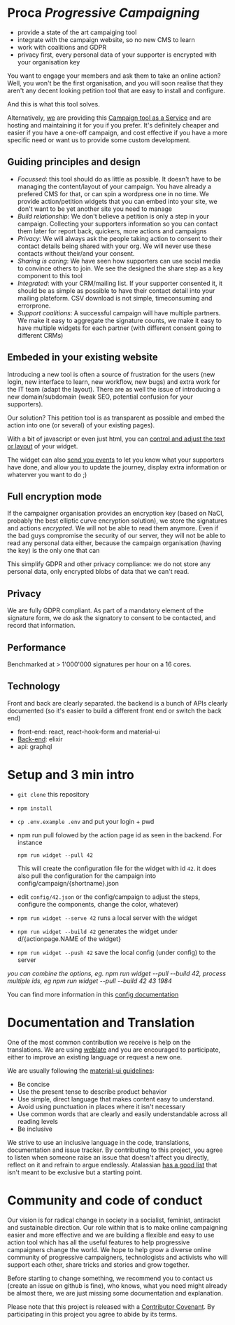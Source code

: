 # Proca _Progressive Campaigning_

- provide a state of the art campaiging tool
- integrate with the campaign website, so no new CMS to learn
- work with coalitions and GDPR
- privacy first, every personal data of your supporter is encrypted with your organisation key

You want to engage your members and ask them to take an online action? Well, you won't be the first organisation, and you will soon realise that they aren't any decent looking petition tool that are easy to install and configure.

And this is what this tool solves.

Alternatively, [we](https://fixthestatusquo.org) are providing this [Campaign tool as a Service](https://proca.app) and are hosting and maintaining it for you if you prefer. It's definitely cheaper and easier if you have a one-off campaign, and cost effective if you have a more specific need or want us to provide some custom development.

## Guiding principles and design

- _Focussed_: this tool should do as little as possible. It doesn't have to be managing the content/layout of your campaign. You have already a prefered CMS for that, or can spin a wordpress one in no time. We provide action/petition widgets that you can embed into your site, we don't want to be yet another site you need to manage
- _Build relationship_: We don't believe a petition is only a step in your campaign. Collecting your supporters information so you can contact them later for report back, quickers, more actions and campaigns
- _Privacy_: We will always ask the people taking action to consent to their contact details being shared with your org. We will never use these contacts without their/and your consent.
- _Sharing is caring_: We have seen how supporters can use social media to convince others to join. We see the designed the share step as a key component to this tool
- _Integrated_: with your CRM/mailing list. If your supporter consented it, it should be as simple as possible to have their contact detail into your mailing plateform. CSV download is not simple, timeconsuming and errorprone.
- _Support coalitions_: A successful campaign will have multiple partners. We make it easy to aggregate the signature counts, we make it easy to have multiple widgets for each partner (with different consent going to different CRMs)

## Embeded in your existing website

Introducing a new tool is often a source of frustration for the users (new login, new interface to learn, new workflow, new bugs) and extra work for the IT team (adapt the layout).
There are as well the issue of introducing a new domain/subdomain (weak SEO, potential confusion for your supporters).

Our solution? This petition tool is as transparent as possible and embed the action into one (or several) of your existing pages).

With a bit of javascript or even just html, you can [control and adjust the text or layout](./docs/config.md) of your widget.

The widget can also [send you events](./docs/events.md) to let you know what your supporters have done, and allow you to update the journey, display extra information or whaterver you want to do ;)

## Full encryption mode

If the campaigner organisation provides an encryption key (based on NaCl, probably the best elliptic curve encryption solution), we store the signatures and actions _encrypted_. We will not be able to read them anymore. Even if the bad guys compromise the security of our server, they will not be able to read any personal data either, because the campaign organisation (having the key) is the only one that can

This simplify GDPR and other privacy compliance: we do not store any personal data, only encrypted blobs of data that we can't read.

## Privacy

We are fully GDPR compliant. As part of a mandatory element of the signature form, we do ask the signatory to consent to be contacted, and record that information.

## Performance

Benchmarked at > 1'000'000 signatures per hour on a 16 cores.

## Technology

Front and back are clearly separated. the backend is a bunch of APIs clearly documented (so it's easier to build a different front end or switch the back end)

- front-end: react, react-hook-form and material-ui
- [Back-end](../proca-server): elixir
- api: graphql

# Setup and 3 min intro

- `git clone` this repository
- `npm install`
- `cp .env.example .env` and put your login + pwd
- npm run pull folowed by the action page id as seen in the backend. For instance

  `npm run widget --pull 42`

  This will create the configuration file for the widget with id `42`. it does also pull the configuration for the campaign into config/campaign/{shortname}.json

- edit `config/42.json` or the config/campaign to adjust the steps, configure the components, change the color, whatever)
- `npm run widget --serve 42` runs a local server with the widget
- `npm run widget --build 42` generates the widget under d/{actionpage.NAME of the widget}
- `npm run widget --push 42` save the local config (under config) to the server

_you can combine the options, eg. npm run widget --pull --build 42, process multiple ids, eg npm run widget --pull --build 42 43 1984_

You can find more information in this [config documentation](./docs/config.md)

# Documentation and Translation

One of the most common contribution we receive is help on the translations. We are using [weblate](https://hosted.weblate.org/projects/proca) and you are encouraged to participate, either to improve an existing language or request a new one.

We are usually following the [material-ui guidelines](https://material.io/design/communication/writing.html#principles):

- Be concise
- Use the present tense to describe product behavior
- Use simple, direct language that makes content easy to understand.
- Avoid using punctuation in places where it isn't necessary
- Use common words that are clearly and easily understandable across all reading levels
- Be inclusive

We strive to use an inclusive language in the code, translations, documentation and issue tracker. By contributing to this project, you agree to listen when someone raise an issue that doesn't affect you directly, reflect on it and refrain to argue endlessly. Atalassian [has a good list](https://atlassian.design/content/inclusive-writing) that isn't meant to be exclusive but a starting point.

# Community and code of conduct

Our vision is for radical change in society in a socialist, feminist, antiracist and sustainable direction. Our role within that is to make online campaigning easier and more effective and we are building a flexible and easy to use action tool which has all the useful features to help progressive campaigners change the world. We hope to help grow a diverse online community of progressive campaigners, technologists and activists who will support each other, share tricks and stories and grow together.

Before starting to change something, we recommend you to contact us (create an issue on github is fine), who knows, what you need might already be almost there, we are just missing some documentation and explanation.

Please note that this project is released with a [Contributor Covenant](code_of_conduct.md). By participating in this project you agree to abide by its terms.
